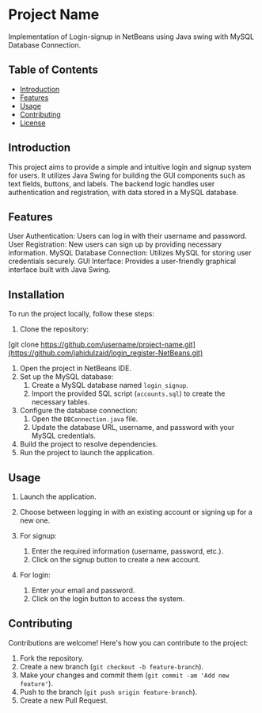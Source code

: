 # Project Name

Implementation of Login-signup in NetBeans using Java swing with MySQL Database Connection.

## Table of Contents

- [Introduction](#introduction)
- [Features](#features)
- [Usage](#usage)
- [Contributing](#contributing)
- [License](#license)

## Introduction

This project aims to provide a simple and intuitive login and signup system for users. It utilizes Java Swing for building the GUI components such as text fields, buttons, and labels. The backend logic handles user authentication and registration, with data stored in a MySQL database.

## Features

User Authentication: Users can log in with their username and password.
User Registration: New users can sign up by providing necessary information.
MySQL Database Connection: Utilizes MySQL for storing user credentials securely.
GUI Interface: Provides a user-friendly graphical interface built with Java Swing.

## Installation

To run the project locally, follow these steps:

1. Clone the repository:

[git clone https://github.com/username/project-name.git](https://github.com/jahidulzaid/login_register-NetBeans.git)


1. Open the project in NetBeans IDE.
2. Set up the MySQL database:
   1. Create a MySQL database named `login_signup`.
   2. Import the provided SQL script (`accounts.sql`) to create the necessary tables.
3. Configure the database connection:
   1. Open the `DBConnection.java` file.
   2. Update the database URL, username, and password with your MySQL credentials.
4. Build the project to resolve dependencies.
5. Run the project to launch the application.


## Usage
1. Launch the application.

2. Choose between logging in with an existing account or signing up for a new one.

3. For signup:
   1. Enter the required information (username, password, etc.).
   2. Click on the signup button to create a new account.

4. For login:
   1. Enter your email and password.
   2. Click on the login button to access the system.

## Contributing

Contributions are welcome! Here's how you can contribute to the project:

1. Fork the repository.
2. Create a new branch (`git checkout -b feature-branch`).
3. Make your changes and commit them (`git commit -am 'Add new feature'`).
4. Push to the branch (`git push origin feature-branch`).
5. Create a new Pull Request.

